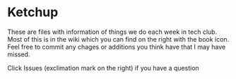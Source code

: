 # Ketchup
These are files with information of things we do each week in tech club. Most of this is in the wiki which you can find on the right with the book icon. Feel free to commit any chages or additions you think have that I may have missed.

Click Issues (exclimation mark on the right) if you have a question
